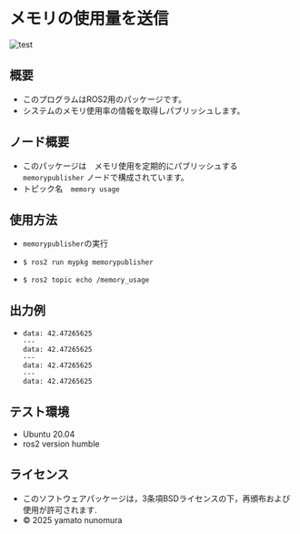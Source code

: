 # メモリの使用量を送信  

![test](https://github.com/nunomurayamato/mypkg/actions/workflows/test.yml/badge.svg)

## 概要

- このプログラムはROS2用のパッケージです。
- システムのメモリ使用率の情報を取得しパブリッシュします。

## ノード概要

- このパッケージは　メモリ使用を定期的にパブリッシュする`memorypublisher` ノードで構成されています。 
- トピック名　`memory usage`

## 使用方法

- `memorypublisher`の実行
-  ```
   $ ros2 run mypkg memorypublisher
   ```
  
-  ```
   $ ros2 topic echo /memory_usage
   ```

## 出力例


-  ```
   data: 42.47265625  
   ---
   data: 42.47265625  
   ---
   data: 42.47265625  
   ---
   data: 42.47265625
   ```

## テスト環境

- Ubuntu 20.04
- ros2 version humble

## ライセンス

- このソフトウェアパッケージは，3条項BSDライセンスの下，再頒布および使用が許可されます.
- © 2025 yamato nunomura

